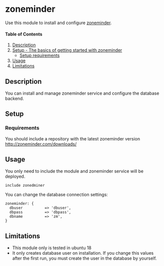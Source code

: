 
# zoneminder

Use this module to install and configure [zoneminder]( http://zoneminder.com).

#### Table of Contents

1. [Description](#description)
2. [Setup - The basics of getting started with zoneminder](#setup)
    * [Setup requirements](#setup-requirements)
3. [Usage](#usage)
4. [Limitations](#limitations)


## Description

You can install and manage zoneminder service and configure the database backend.

## Setup

### Requirements
You should include a repository with the latest zoneminder version http://zoneminder.com/downloads/

## Usage

You only need to include the module and zoneminder service will be deployed.

    include zonedminer

You can change the database connection settings:

    zoneminder: {
      dbuser          => 'dbuser',
      dbpass          => 'dbpass',
      dbname          => 'zm',
    }

## Limitations

* This module only is tested in ubuntu 18
* It only creates database user on installation. If you change this values after the first run, you must create the user in the database by yourself.
